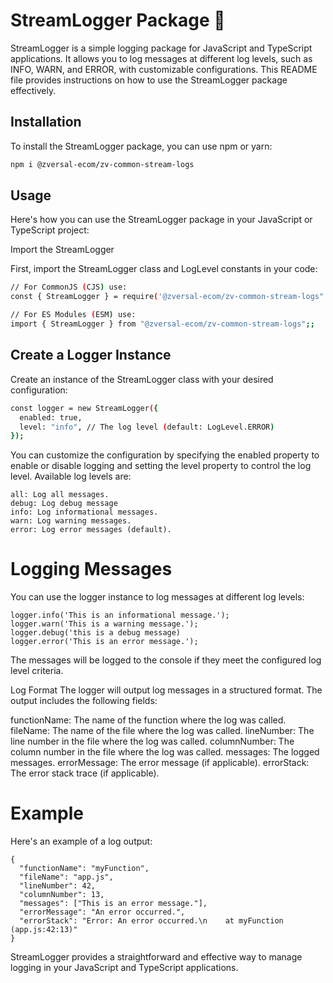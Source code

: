 # StreamLogger Package 🚀

StreamLogger is a simple logging package for JavaScript and TypeScript applications. It allows you to log messages at different log levels, such as INFO, WARN, and ERROR, with customizable configurations. This README file provides instructions on how to use the StreamLogger package effectively.

## Installation

To install the StreamLogger package, you can use npm or yarn:

```bash
npm i @zversal-ecom/zv-common-stream-logs

```

## Usage

Here's how you can use the StreamLogger package in your JavaScript or TypeScript project:

Import the StreamLogger

First, import the StreamLogger class and LogLevel constants in your code:

```bash
// For CommonJS (CJS) use:
const { StreamLogger } = require('@zversal-ecom/zv-common-stream-logs"');

// For ES Modules (ESM) use:
import { StreamLogger } from "@zversal-ecom/zv-common-stream-logs";;

```

## Create a Logger Instance

Create an instance of the StreamLogger class with your desired configuration:

```bash
const logger = new StreamLogger({
  enabled: true,
  level: "info", // The log level (default: LogLevel.ERROR)
});
```

You can customize the configuration by specifying the enabled property to enable or disable logging and setting the level property to control the log level. Available log levels are:

```
all: Log all messages.
debug: Log debug message
info: Log informational messages.
warn: Log warning messages.
error: Log error messages (default).
```

# Logging Messages

You can use the logger instance to log messages at different log levels:

```
logger.info('This is an informational message.');
logger.warn('This is a warning message.');
logger.debug('this is a debug message)
logger.error('This is an error message.');

```

The messages will be logged to the console if they meet the configured log level criteria.

Log Format
The logger will output log messages in a structured format. The output includes the following fields:

functionName: The name of the function where the log was called.
fileName: The name of the file where the log was called.
lineNumber: The line number in the file where the log was called.
columnNumber: The column number in the file where the log was called.
messages: The logged messages.
errorMessage: The error message (if applicable).
errorStack: The error stack trace (if applicable).

# Example

Here's an example of a log output:

```
{
  "functionName": "myFunction",
  "fileName": "app.js",
  "lineNumber": 42,
  "columnNumber": 13,
  "messages": ["This is an error message."],
  "errorMessage": "An error occurred.",
  "errorStack": "Error: An error occurred.\n    at myFunction (app.js:42:13)"
}

```

StreamLogger provides a straightforward and effective way to manage logging in your JavaScript and TypeScript applications.
